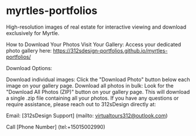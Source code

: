 # myrtles-portfolios

High-resolution images of real estate for interactive viewing and download exclusively for Myrtle. 

How to Download Your Photos
Visit Your Gallery: Access your dedicated photo gallery here: https://312sdesign-portfolios.github.io/myrtles-portfolios/

Download Options:

Download individual images: Click the "Download Photo" button below each image on your gallery page.
Download all photos in bulk: Look for the "Download All Photos (ZIP)" button on your gallery page. This will download a single .zip file containing all your photos.
If you have any questions or require assistance, please reach out to 312sDesign directly at:

Email: [312sDesign Support] (mailto: virtualtours312@outlook.com)

Call [Phone Number] (tel:+15015002990)

